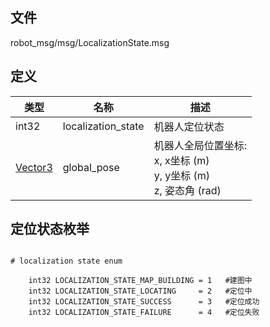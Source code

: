 ## 文件

robot_msg/msg/LocalizationState.msg

## 定义

类型| 名称 | 描述
--|--|--
int32 | localization_state | 机器人定位状态
[Vector3](http://docs.ros.org/api/geometry_msgs/html/msg/Vector3.html) | global_pose | 机器人全局位置坐标:<br>x, x坐标 (m) <br> y, y坐标  (m) <br> z, 姿态角 (rad)

## 定位状态枚举

```

# localization state enum

    int32 LOCALIZATION_STATE_MAP_BUILDING = 1   #建图中
    int32 LOCALIZATION_STATE_LOCATING     = 2   #定位中
    int32 LOCALIZATION_STATE_SUCCESS      = 3   #定位成功
    int32 LOCALIZATION_STATE_FAILURE      = 4   #定位失败

```